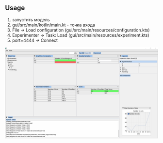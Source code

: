 ## Usage
1. запустить модель
2. gui/src/main/kotlin/main.kt - точка входа
3. File -> Load configuration (gui/src/main/resources/configuration.kts)
4. Experimenter -> Task: Load (gui/src/main/resources/experiment.kts)
5. port=4444 -> Connect

![Experiment completed](screens/Снимок.PNG)
